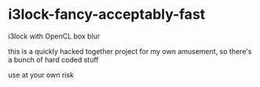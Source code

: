 # i3lock-fancy-acceptably-fast
i3lock with OpenCL box blur

this is a quickly hacked together project for my own amusement, so there's a bunch of hard coded stuff

use at your own risk
